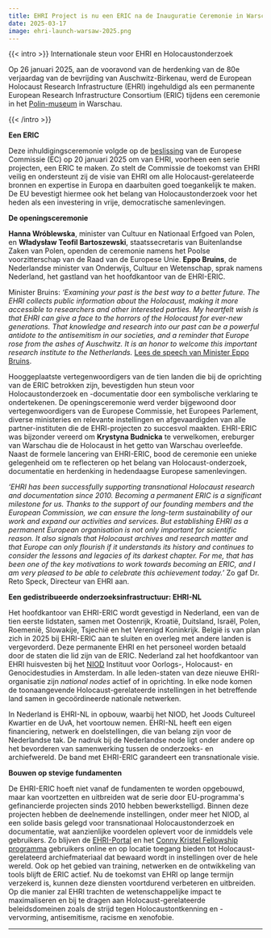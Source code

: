 ```yaml
---
title: EHRI Project is nu een ERIC na de Inauguratie Ceremonie in Warschau 
date: 2025-03-17
image: ehri-launch-warsaw-2025.png
---
```


{{< intro >}}
Internationale steun voor EHRI en Holocaustonderzoek

Op 26 januari 2025, aan de vooravond van de herdenking van de 80e verjaardag van de bevrijding van Auschwitz-Birkenau, werd de European Holocaust Research Infrastructure (EHRI) ingehuldigd als een permanente European Research Infrastructure Consortium (ERIC) tijdens een ceremonie in het [Polin-museum](https://polin.pl/pl) in Warschau. 

{{< /intro >}}

**Een ERIC** 

Deze inhuldigingsceremonie volgde op de [beslissing](https://research-and-innovation.ec.europa.eu/news/all-research-and-innovation-news/european-holocaust-research-infrastructure-becomes-30th-eu-recognised-research-consortium-major-2025-01-20_en) van de Europese Commissie (EC) op 20 januari 2025 om van EHRI, voorheen een serie projecten, een ERIC te maken. Zo stelt de Commissie de toekomst van EHRI veilig en ondersteunt zij de visie van EHRI om alle Holocaust-gerelateerde bronnen en expertise in Europa en daarbuiten goed toegankelijk te maken. De EU bevestigt hiermee ook het belang van Holocaustonderzoek voor het heden als een investering in vrije, democratische samenlevingen. 

**De openingsceremonie**

**Hanna Wróblewska**, minister van Cultuur en Nationaal Erfgoed van Polen, en **Władysław Teofil Bartoszewski**, staatssecretaris van Buitenlandse Zaken van Polen, openden de ceremonie namens het Poolse voorzitterschap van de Raad van de Europese Unie. **Eppo Bruins**, de Nederlandse minister van Onderwijs, Cultuur en Wetenschap, sprak namens Nederland, het gastland van het hoofdkantoor van de EHRI-ERIC. 

Minister Bruins: *‘Examining your past is the best way to a better future. The EHRI collects public information about the Holocaust, making it more accessible to researchers and other interested parties. My heartfelt wish is that EHRI can give a face to the horrors of the Holocaust for ever-new generations. That knowledge and research into our past can be a powerful antidote to the antisemitism in our societies, and a reminder that Europe rose from the ashes of Auschwitz. It is an honor to welcome this important research institute to the Netherlands.* [Lees de speech van  Minister Eppo Bruins](https://www.rijksoverheid.nl/documenten/toespraken/2025/01/26/toespraak-minister-eppo-bruins-bij-de-inauguratie-van-de-european-holocaust-research-infrastructure-als-europese-onderzoeksinfrastructuur). 

Hooggeplaatste vertegenwoordigers van de tien landen die bij de oprichting van de ERIC betrokken zijn, bevestigden hun steun voor Holocaustonderzoek en -documentatie door een symbolische verklaring te ondertekenen. De openingsceremonie werd verder bijgewoond door vertegenwoordigers van de Europese Commissie, het Europees Parlement, diverse ministeries en relevante instellingen en afgevaardigden van alle partner-instituten die de EHRI-projecten zo succesvol maakten. EHRI-ERIC was bijzonder vereerd om **Krystyna Budnicka** te verwelkomen, ereburger van Warschau die de Holocaust in het getto van Warschau overleefde. Naast de formele lancering van EHRI-ERIC, bood de ceremonie een unieke gelegenheid om te reflecteren op het belang van Holocaust-onderzoek, documentatie en herdenking in hedendaagse Europese samenlevingen. 

*‘EHRI has been successfully supporting transnational Holocaust research and documentation since 2010. Becoming a permanent ERIC is a significant milestone for us. Thanks to the support of our founding members and the European Commission, we can ensure the long-term sustainability of our work and expand our activities and services. But establishing EHRI as a permanent European organisation is not only important for scientific reason. It also signals that Holocaust archives and research matter and that Europe can only flourish if it understands its history and continues to consider the lessons and legacies of its darkest chapter. For me, that has been one of the key motivations to work towards becoming an ERIC, and I am very pleased to be able to celebrate this achievement today.’* Zo gaf Dr. Reto Speck, Directeur van EHRI aan. 

**Een gedistribueerde onderzoeksinfrastructuur: EHRI-NL** 

Het hoofdkantoor van EHRI-ERIC wordt gevestigd in Nederland, een van de tien eerste lidstaten, samen met Oostenrijk, Kroatië, Duitsland, Israël, Polen, Roemenië, Slowakije, Tsjechië en het Verenigd Koninkrijk. België is van plan zich in 2025 bij EHRI-ERIC aan te sluiten en overleg met andere landen is vergevorderd. Deze permanente EHRI en het personeel worden betaald door de staten die lid zijn van de ERIC. Nederland zal het hoofdkantoor van EHRI huisvesten bij het [NIOD](https://niod.nl) Instituut voor Oorlogs-, Holocaust- en Genocidestudies in Amsterdam. In alle leden-staten van deze nieuwe EHRI-organisatie zijn *national nodes* actief of in oprichting. In elke node komen de toonaangevende Holocaust-gerelateerde instellingen in het betreffende land samen in gecoördineerde nationale netwerken. 

In Nederland is EHRI-NL in opbouw, waarbij het NIOD, het Joods Cultureel Kwartier en de UvA, het voortouw nemen. EHRI-NL heeft een eigen financiering, netwerk en doelstellingen, die van belang zijn voor de Nederlandse tak. De nadruk bij de Nederlandse node ligt onder andere op het bevorderen van samenwerking tussen de onderzoeks- en archiefwereld. De band met EHRI-ERIC garandeert een transnationale visie. 

**Bouwen op stevige fundamenten** 

De EHRI-ERIC hoeft niet vanaf de fundamenten te worden opgebouwd, maar kan voortzetten en uitbreiden wat de serie door EU-programma's gefinancierde projecten sinds 2010 hebben bewerkstelligd. Binnen deze projecten hebben de deelnemende instellingen, onder meer het NIOD, al een solide basis gelegd voor transnationaal Holocaustonderzoek en documentatie, wat aanzienlijke voordelen oplevert voor de inmiddels vele gebruikers. Zo blijven de [EHRI-Portal](https://portal.ehri-project.eu/) en het [Conny Kristel Fellowship programma](https://www.ehri-project.eu/conny-kristel-fellowships/) gebruikers online en op locatie toegang bieden tot Holocaust-gerelateerd archiefmateriaal dat bewaard wordt in instellingen over de hele wereld. Ook op het gebied van training, netwerken en de ontwikkeling van tools blijft de ERIC actief. Nu de toekomst van EHRI op lange termijn verzekerd is, kunnen deze diensten voortdurend verbeteren en uitbreiden. Op die manier zal EHRI trachten de wetenschappelijke impact te maximaliseren en bij te dragen aan Holocaust-gerelateerde beleidsdomeinen zoals de strijd tegen Holocaustontkenning en -vervorming, antisemitisme, racisme en xenofobie. 

---

